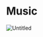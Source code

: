 # Music
![Untitled](https://github.com/RafaelOBrasilORG/Music/assets/98649458/dedd46d2-d46f-4478-9aa1-07cb8f317150)
